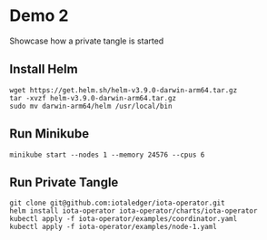 # Demo 2

Showcase how a private tangle is started

## Install Helm

```
wget https://get.helm.sh/helm-v3.9.0-darwin-arm64.tar.gz
tar -xvzf helm-v3.9.0-darwin-arm64.tar.gz
sudo mv darwin-arm64/helm /usr/local/bin
```

## Run Minikube

```
minikube start --nodes 1 --memory 24576 --cpus 6
```

## Run Private Tangle

```
git clone git@github.com:iotaledger/iota-operator.git
helm install iota-operator iota-operator/charts/iota-operator
kubectl apply -f iota-operator/examples/coordinator.yaml
kubectl apply -f iota-operator/examples/node-1.yaml
```